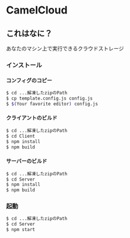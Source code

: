 # CamelCloud
## これはなに？
あなたのマシン上で実行できるクラウドストレージ

### インストール

#### コンフィグのコピー

```bash
$ cd ...解凍したzipのPath
$ cp template.config.js config.js
$ $(Your favorite editor) config.js
```

#### クライアントのビルド

```bash
$ cd ...解凍したzipのPath
$ cd Client
$ npm install
$ npm build
```
#### サーバーのビルド

```bash
$ cd ...解凍したzipのPath
$ cd Server
$ npm install
$ npm build
```

### 起動

```bash
$ cd ...解凍したzipのPath
$ cd Server
$ npm start
```
